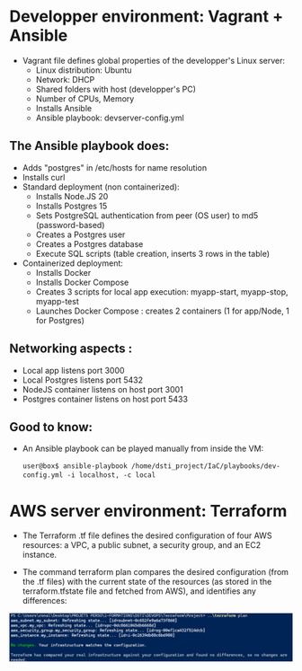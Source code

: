 # Developper environment: Vagrant + Ansible
  
  - Vagrant file defines global properties of the developper's Linux server:
    - Linux distribution: Ubuntu
    - Network: DHCP
    - Shared folders with host (developper's PC)
    - Number of CPUs, Memory
    - Installs Ansible
    - Ansible playbook: devserver-config.yml

## The Ansible playbook does: 

  - Adds "postgres" in /etc/hosts for name resolution
  - Installs curl
  - Standard deployment (non containerized):
    - Installs Node.JS 20
    - Installs Postgres 15
    - Sets PostgreSQL authentication from peer (OS user) to md5 (password-based) 
    - Creates a Postgres user
    - Creates a Postgres database
    - Execute SQL scripts (table creation, inserts 3 rows in the table)
  - Containerized deployment:
    - Installs Docker
    - Installs Docker Compose
    - Creates 3 scripts for local app execution: myapp-start, myapp-stop, myapp-test
    - Launches Docker Compose : creates 2 containers (1 for app/Node, 1 for Postgres)

## Networking aspects :

  - Local app listens port 3000
  - Local Postgres listens port 5432
  - NodeJS container listens on host port 3001
  - Postgres container listens on host port 5433

## Good to know:

  - An Ansible playbook can be played manually from inside the VM:

    ```
    user@box$ ansible-playbook /home/dsti_project/IaC/playbooks/dev-config.yml -i localhost, -c local 
    ``` 

# AWS server environment: Terraform

- The Terraform .tf file defines the desired configuration of four AWS resources: a VPC, a public subnet, a security group, and an EC2 instance.

- The command terraform plan compares the desired configuration (from the .tf files) with the current state of the resources (as stored in the terraform.tfstate file and fetched from AWS), and identifies any differences:

![Terraform_plan](../Images/Terraform_plan.png)
